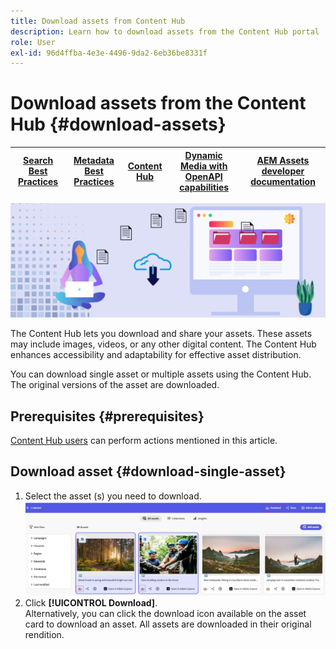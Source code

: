 ```yaml
---
title: Download assets from Content Hub
description: Learn how to download assets from the Content Hub portal
role: User
exl-id: 96d4ffba-4e3e-4496-9da2-6eb36be8331f
---
```

# Download assets from the Content Hub {#download-assets}

| [Search Best Practices](/help/assets/search-best-practices.md) |[Metadata Best Practices](/help/assets/metadata-best-practices.md)|[Content Hub](/help/assets/product-overview.md)|[Dynamic Media with OpenAPI capabilities](/help/assets/dynamic-media-open-apis-overview.md)|[AEM Assets developer documentation](https://developer.adobe.com/experience-cloud/experience-manager-apis/)|
| ------------- | --------------------------- |---------|----|-----|

<!-- ![Download assets](assets/download-asset.jpg) -->
![Download assets](assets/download-asset-genstudio.jpeg)

The Content Hub lets you download and share your assets. These assets may include images, videos, or any other digital content. The Content Hub enhances accessibility and adaptability for effective asset distribution.  

You can download single asset or multiple assets using the Content Hub. The original versions of the asset are downloaded.

## Prerequisites {#prerequisites}

[Content Hub users](deploy-content-hub.md#onboard-content-hub-users) can perform actions mentioned in this article.

## Download asset {#download-single-asset} 

1. Select the asset (s) you need to download.
 ![Download single asset](assets/download-assets-new.jpg)
1. Click **[!UICONTROL Download]**. <br> Alternatively, you can click the download icon available on the asset card to download an asset.
All assets are downloaded in their original rendition.
